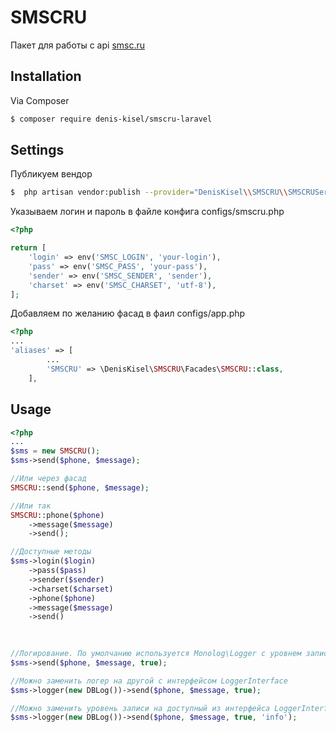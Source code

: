 # SMSCRU

Пакет для работы с api [smsc.ru](https://smsc.ru/)

## Installation

Via Composer

``` bash
$ composer require denis-kisel/smscru-laravel
```

## Settings

Публикуем вендор
``` bash
$  php artisan vendor:publish --provider="DenisKisel\\SMSCRU\\SMSCRUServiceProvider"
```

Указываем логин и пароль в файле конфига configs/smscru.php
``` php
<?php

return [
    'login' => env('SMSC_LOGIN', 'your-login'),
    'pass' => env('SMSC_PASS', 'your-pass'),
    'sender' => env('SMSC_SENDER', 'sender'),
    'charset' => env('SMSC_CHARSET', 'utf-8'),
];
```

Добавляем по желанию фасад в фаил configs/app.php
``` php
<?php
...
'aliases' => [
        ...
        'SMSCRU' => \DenisKisel\SMSCRU\Facades\SMSCRU::class,
    ],
```

## Usage
``` php
<?php
...
$sms = new SMSCRU();
$sms->send($phone, $message);

//Или через фасад
SMSCRU::send($phone, $message);

//Или так
SMSCRU::phone($phone)
    ->message($message)
    ->send();

//Доступные методы
$sms->login($login)
    ->pass($pass)
    ->sender($sender)
    ->charset($charset)
    ->phone($phone)
    ->message($message)
    ->send()
    

    
//Логирование. По умолчанию используется Monolog\Logger с уровнем записи debug
$sms->send($phone, $message, true);

//Можно заменить логер на другой с интерфейсом LoggerInterface
$sms->logger(new DBLog())->send($phone, $message, true);

//Можно заменить уровень записи на доступный из интерфейса LoggerInterface
$sms->logger(new DBLog())->send($phone, $message, true, 'info');
```
